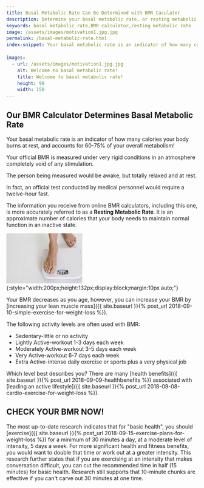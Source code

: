 ```yaml
---
title: Basal Metabolic Rate Can Be Determined with BMR Caculator
description: Determine your basal metabolic rate, or resting metabolic rate, and discover how many calories you burn while resting. Our BMR Calculator makes it easy!
keywords: basal metabolic rate,BMR calculator,resting metabolic rate
image: /assets/images/motivation1.jpg.jpg
permalink: /basal-metabolic-rate.html
index-snippet: Your basal metabolic rate is an indicator of how many calories your body burns at rest, and accounts for 60-75% of your overall metabolism! 

images:
  - url: /assets/images/motivation1.jpg.jpg
    alt: Welcome to basal metabolic rate!
    title: Welcome to basal metabolic rate!
    height: 99
    width: 150
---
```


## Our BMR Calculator Determines Basal Metabolic Rate
Your basal metabolic rate is an indicator of how many calories your body burns at rest, and accounts for 60-75% of your overall metabolism! 

Your official BMR is measured under very rigid conditions in an atmosphere completely void of any stimulation.  

The person being measured would be awake, but totally relaxed and at rest.  

In fact, an official test conducted by medical personnel would require a twelve-hour fast.  

The information you receive from online BMR calculators, including this one, is more accurately referred to as a __Resting Metabolic Rate__. It is an approximate number of calories that your body needs to maintain normal function in an inactive state.  

![Welcome to basal metabolic rate!](/assets/images/motivation1.jpg.jpg){:style="width:200px;height:132px;display:block;margin:10px auto;"}

Your BMR decreases as you age, however, you can increase your BMR by [increasing your lean muscle mass]({{ site.baseurl }}{% post_url 2018-09-10-simple-exercise-for-weight-loss %}).

The following activity levels are often used with BMR:

* Sedentary-little or no activity
* Lightly Active-workout 1-3 days each week
* Moderately Active-workout 3-5 days each week
* Very Active-workout 6-7 days each week
* Extra Active-intense daily exercise or sports plus a very physical job

 
Which level best describes you? There are many [health benefits]({{ site.baseurl }}{% post_url 2018-09-09-healthbenefits %}) associated with [leading an active lifestyle]({{ site.baseurl }}{% post_url 2018-09-08-cardio-exercise-for-weight-loss %}).

## CHECK YOUR BMR NOW!
The most up-to-date research indicates that for "basic health", you should [exercise]({{ site.baseurl }}{% post_url 2018-09-15-exercise-plans-for-weight-loss %}) for a minimum of 30 minutes a day, at a moderate level of intensity, 5 days a week. For more significant health and fitness benefits, you would want to double that time or work out at a greater intensity. This research further states that if you are exercising at an intensity that makes conversation difficult, you can cut the recommended time in half (15 minutes) for basic health. Research still supports that 10-minute chunks are effective if you can't carve out 30 minutes at one time.